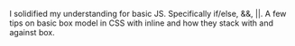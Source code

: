 I solidified my understanding for basic JS. Specifically if/else, &&, ||. A few tips on basic box model in CSS with inline and how they stack with and against box. 
